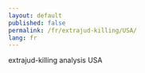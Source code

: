 ```yaml
---
layout: default
published: false
permalink: /fr/extrajud-killing/USA/
lang: fr
---
```


extrajud-killing analysis USA
